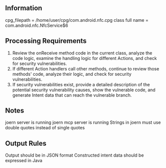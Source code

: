 ## Information
cpg_filepath = /home/user/cpg/com.android.nfc.cpg
class full name = com.android.nfc.NfcService$6

## Processing Requirements
1. Review the onReceive method code in the current class, analyze the code logic, examine the handling logic for different Actions, and check for security vulnerabilities.
2. If different Action handlers call other methods, continue to review those methods' code, analyze their logic, and check for security vulnerabilities.
3. If security vulnerabilities exist, provide a detailed description of the potential security vulnerability causes, show the vulnerable code, and generate Intent data that can reach the vulnerable branch.

## Notes
joern server is running
joern mcp server is running
Strings in joern must use double quotes instead of single quotes

## Output Rules
Output should be in JSON format
Constructed intent data should be expressed in Java